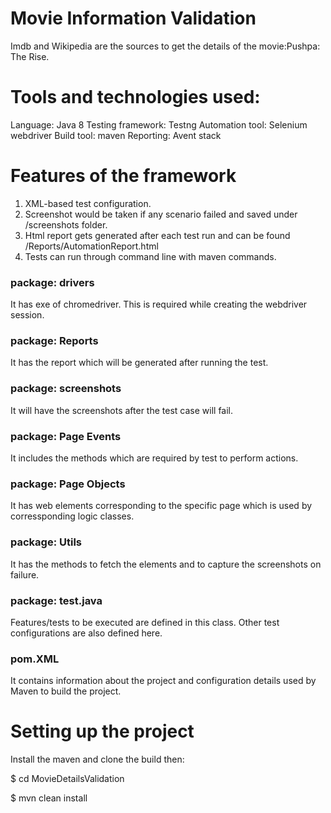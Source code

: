 
# Movie Information Validation

Imdb and Wikipedia are the sources to get the details of the movie:Pushpa: The Rise.

# Tools and technologies used:

Language: Java 8
Testing framework: Testng
Automation tool: Selenium webdriver
Build tool: maven
Reporting: Avent stack

# Features of the framework
1. XML-based test configuration.
2. Screenshot would be taken if any scenario failed and saved under /screenshots folder.
3. Html report gets generated after each test run and can be found /Reports/AutomationReport.html
4. Tests can run through command line with maven commands.
                                                            
### package: drivers 
 It has exe of chromedriver. This is required while creating the webdriver session.

### package: Reports
It has the report which will be generated after running the test.


### package: screenshots
It will have the screenshots after the test case will fail.

### package: Page Events
It includes the methods which are required by test to perform actions. 

### package: Page Objects
It has web elements corresponding to the specific page which is used by corressponding logic classes.
 
### package: Utils
 It has the methods to fetch the elements and to capture the screenshots on failure.

### package: test.java
 Features/tests to be executed are defined in this class. Other test configurations are also defined here.

### pom.XML
It contains information about the project and configuration details used by Maven to build the project.

# Setting up the project
Install the maven and clone the build then:

$ cd MovieDetailsValidation

$ mvn clean install
